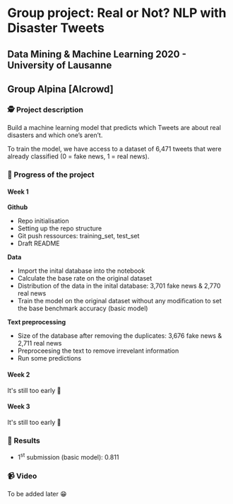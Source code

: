 # Group project: Real or Not? NLP with Disaster Tweets
## Data Mining & Machine Learning 2020 - University of Lausanne
## Group Alpina [AIcrowd]

### 🕵️ Project description

Build a machine learning model that predicts which Tweets are about real disasters and which one’s aren’t.  

To train the model, we have access to a dataset of 6,471 tweets that were already classified (0 = fake news, 1 = real news).  

### 🚀 Progress of the project

#### Week 1

**Github**

- Repo initialisation
- Setting up the repo structure
- Git push ressources: training_set, test_set
- Draft README

**Data**

- Import the inital database into the notebook
- Calculate the base rate on the original dataset
- Distribution of the data in the inital database: 3,701 fake news & 2,770 real news
- Train the model on the original dataset without any modification to set the base benchmark accuracy (basic model)

**Text preprocessing**

- Size of the database after removing the duplicates: 3,676 fake news & 2,711 real news
- Preproceesing the text to remove irrevelant information
- Run some predictions

#### Week 2

It's still too early 🔮

#### Week 3

It's still too early 🔮

### 🥇 Results

- 1<sup>st</sup> submission (basic model): 0.811

### 📹 Video

To be added later 😁
